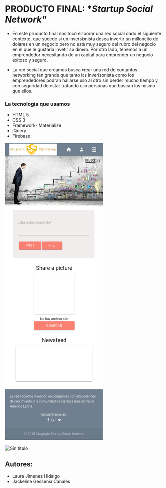 # PRODUCTO FINAL:  **Startup Social Network"*
* En este pruducto final nos tocó elaborar una red social dado el siguiente contexto, que sucede si un inversionista desea invertir un milloncito de dolares en un negocio pero no está muy seguro del rubro del negocio en el que le gustaría invetir su dinero. Por otro lado, tenemos a un emprendedor necesitando de un capital para emprender un negocio exitoso y seguro.

* La red social que creamos busca crear una red de contantos-networking tan grande que tanto los inverisonista como los emprendedores podran hallarse uno al otro sin perder mucho tiempo y con seguridad de estar tratando con personas que buscan los mismo que ellos.

### La tecnología que usamos

+ HTML 5
+ CSS 3
+ Framework- Materialize
+ jQuery
+ Firebase



![Sin titulo](assets/docs/img1.png)

![Sin titulo](assets/docs/img.png)


## Autores:
+ Laura Jimenez Hidalgo
+ Jackeline Gessenia Canales